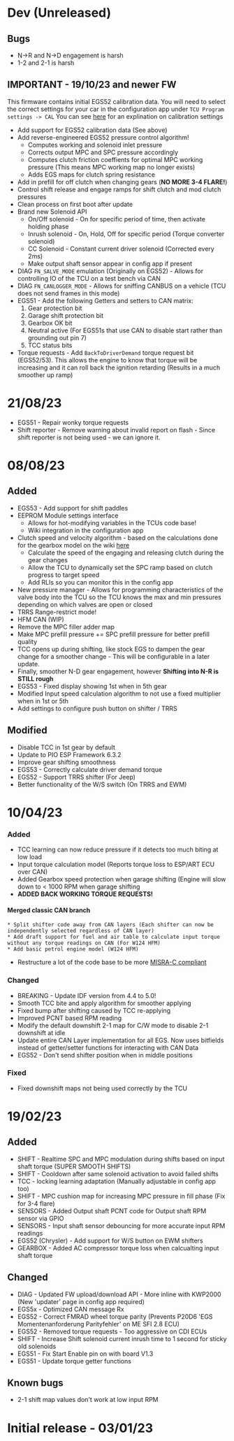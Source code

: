 
# Dev (Unreleased)

## Bugs
* N->R and N->D engagement is harsh
* 1-2 and 2-1 is harsh

## IMPORTANT - 19/10/23 and newer FW
This firmware contains initial EGS52 calibration data. You will need to select the correct settings for your car in the configuration app under
`TCU Program settings -> CAL`
You can see [here](https://docs.ultimate-nag52.net/en/gettingstarted/configuration/calibration) for an explination on calibration settings

* Add support for EGS52 calibration data (See above)
* Add reverse-engineered EGS52 pressure control algorithm!
    * Computes working and solenoid inlet pressure
    * Corrects output MPC and SPC pressure accordingly
    * Computes clutch friction coeffients for optimal MPC working pressure (This means MPC working map no longer exists)
    * Adds EGS maps for clutch spring resistance
* Add in prefill for off clutch when changing gears (**NO MORE 3-4 FLARE!**)
* Control shift release and engage ramps for shift clutch and mod clutch pressures
* Clean process on first boot after update
* Brand new Solenoid API
    * On/Off solenoid - On for specific period of time, then activate holding phase
    * Inrush solenoid - On, Hold, Off for specific period (Torque converter solenoid)
    * CC Solenoid - Constant current driver solenoid (Corrected every 2ms)
    * Make output shaft sensor appear in config app if present
* DIAG `FN_SALVE_MODE` emulation (Originally on EGS52) - Allows for controlling IO of the TCU on a test bench via CAN
* DIAG `FN_CANLOGGER_MODE` - Allows for sniffing CANBUS on a vehicle (TCU does not send frames in this mode)
* EGS51 - Add the following Getters and setters to CAN matrix:
    1. Gear protection bit
    2. Garage shift protection bit
    3. Gearbox OK bit
    4. Neutral active (For EGS51s that use CAN to disable start rather than grounding out pin 7)
    5. TCC status bits
* Torque requests - Add `BackToDriverDemand` torque request bit (EGS52/53). This allows the engine to know that torque will be increasing and it can roll back the ignition retarding (Results in a much smoother up ramp)

# 21/08/23
* EGS51 - Repair wonky torque requests
* Shift reporter - Remove warning about invalid report on flash - Since shift reporter is not being used - we can ignore it.

# 08/08/23

## Added
* EGS53 - Add support for shift paddles
* EEPROM Module settings interface
    * Allows for hot-modifying variables in the TCUs code base!
    * Wiki integration in the configuration app
* Clutch speed and velocity algorithm - based on the calculations done for the gearbox model on the wiki [here](https://docs.ultimate-nag52.net/en/resources/7226_eq)
    * Calculate the speed of the engaging and releasing clutch during the gear changes
    * Allow the TCU to dynamically set the SPC ramp based on clutch progress to target speed
    * Add RLIs so you can monitor this in the config app
* New pressure manager - Allows for programming characteristics of the valve body into the TCU so the TCU knows the max and min pressures depending on which valves are open or closed
* TRRS Range-restrict mode!
* HFM CAN (WIP)
* Remove the MPC filler adder map
* Make MPC prefill pressure += SPC prefill pressure for better prefill quality
* TCC opens up during shifting, like stock EGS to dampen the gear change for a smoother change - This will be configurable in a later update.
* Finally, smoother N-D gear engagement, however **Shifting into N-R is STILL rough**
* EGS53 - Fixed display showing 1st when in 5th gear
* Modified Input speed calculation algorithm to not use a fixed multiplier when in 1st or 5th
* Add settings to configure push button on shifter / TRRS
## Modified
* Disable TCC in 1st gear by default
* Update to PIO ESP Framework 6.3.2
* Improve gear shifting smoothness
* EGS53 - Correctly calculate driver demand torque
* EGS52 - Support TRRS shifter (For Jeep)
* Better functionality of the W/S switch (On TRRS and EWM)


# 10/04/23

### Added
* TCC learning can now reduce pressure if it detects too much biting at low load
* Input torque calculation model (Reports torque loss to ESP/ART ECU over CAN)
* Added Gearbox speed protection when garage shifting (Engine will slow down to < 1000 RPM when garage shifting
* **ADDED BACK WORKING TORQUE REQUESTS!**

#### Merged classic CAN branch	
    * Split shifter code away from CAN layers (Each shifter can now be independently selected regardless of CAN layer)
    * Add draft support for fuel and air table to calculate input torque without any torque readings on CAN (For W124 HFM)
    * Add basic petrol engine model (W124 HFM)
* Restructure a lot of the code base to be more [MISRA-C compliant](https://caxapa.ru/thumbs/468328/misra-c-2004.pdf)
### Changed
* BREAKING - Update IDF version from 4.4 to 5.0!
* Smooth TCC bite and apply algorithm for smoother applying
* Fixed bump after shifting caused by TCC re-applying
* Improved PCNT based RPM reading
* Modify the default downshift 2-1 map for C/W mode to disable 2-1 downshift at idle
* Update entire CAN Layer implementation for all EGS. Now uses bitfields instead of getter/setter functions for interacting with CAN Data
* EGS52 - Don't send shifter position when in middle positions
### Fixed
* Fixed downshift maps not being used correctly by the TCU

# 19/02/23

## Added
* SHIFT - Realtime SPC and MPC modulation during shifts based on input shaft torque (SUPER SMOOTH SHIFTS)
* SHIFT - Cooldown after same solenoid activation to avoid failed shifts
* TCC  - locking learning adaptation (Manually adjustable in config app too)
* SHIFT - MPC cushion map for increasing MPC pressure in fill phase (Fix for 3-4 flare)
* SENSORS - Added Output shaft PCNT code for Output shaft RPM sensor via GPIO
* SENSORS - Input shaft sensor debouncing for more accurate input RPM readings
* EGS52 (Chrysler) - Add support for W/S button on EWM shifters
* GEARBOX - Added AC compressor torque loss when calcualting input shaft torque

## Changed
* DIAG  - Updated FW upload/download API - More inline with KWP2000 (New 'updater' page in config app required)
* EGS5x - Optimized CAN message Rx
* EGS52 - Correct FMRAD wheel torque parity (Prevents P20D6 'EGS Momentenanforderung Parityfehler' on ME SFI 2.8 ECU)
* EGS52 - Removed torque requests - Too aggressive on CDI ECUs
* SHIFT - Increase Shift solenoid current inrush time to 1 second for sticky old solenoids
* EGS51 - Fix Start Enable pin on with board V1.3
* EGS51 - Update torque getter functions

## Known bugs
* 2-1 shift map values don't work at low input RPM

# Initial release - 03/01/23